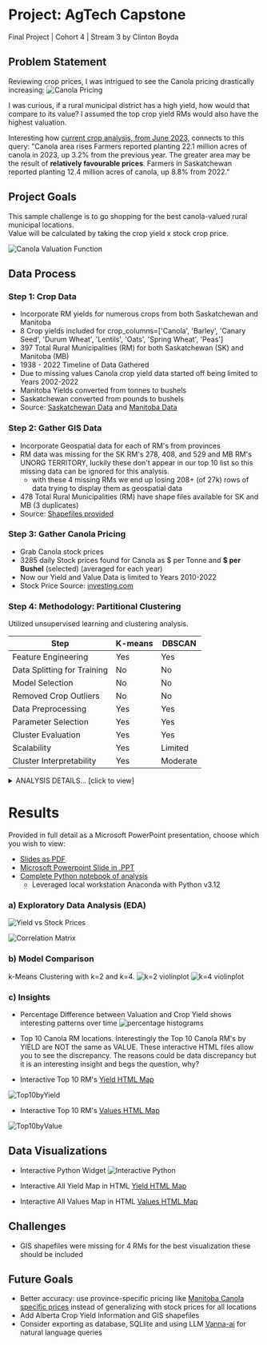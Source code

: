 # Project: AgTech Capstone
Final Project | Cohort 4 | Stream 3 by Clinton Boyda

## Problem Statement
Reviewing crop prices, I was intrigued to see the Canola pricing drastically increasing:
![Canola Pricing](https://raw.githubusercontent.com/cboyda/AgTech/main/Visuals/CanolaPrices.png)

I was curious, if a rural municipal district has a high yield, how would that compare to its value? 
I assumed the top crop yield RMs would also have the highest valuation.

Interesting how [current crop analysis, from June 2023,](https://www150.statcan.gc.ca/n1/daily-quotidien/230628/dq230628a-eng.htm) connects to this query: "Canola area rises
Farmers reported planting 22.1 million acres of canola in 2023, up 3.2% from the previous year. The greater area may be the result of **relatively favourable prices**.
Farmers in Saskatchewan reported planting 12.4 million acres of canola, up 8.8% from 2022."

## Project Goals
This sample challenge is to go shopping for the best canola-valued rural municipal locations.  
Value will be calculated by taking the crop yield x stock crop price.

![Canola Valuation Function](https://raw.githubusercontent.com/cboyda/AgTech/main/Visuals/canola_function.png)

## Data Process
### Step 1: Crop Data

* Incorporate RM yields for numerous crops from both Saskatchewan and Manitoba
* 8 Crop yields included for crop_columns=['Canola', 'Barley', 'Canary Seed', 'Durum Wheat', 'Lentils', 'Oats', 'Spring Wheat', 'Peas']
* 397 Total Rural Municipalities (RM) for both Saskatchewan (SK) and Manitoba (MB)
* 1938 - 2022 Timeline of Data Gathered
* Due to missing values Canola crop yield data started off being limited to Years 2002-2022
* Manitoba Yields converted from tonnes to bushels
* Saskatchewan converted from pounds to bushels
* Source: [Saskatchewan Data](https://dashboard.saskatchewan.ca/agriculture/rm-yields/rm-yields-data) and [Manitoba Data](https://geoportal.gov.mb.ca/search?collection=Dataset&q=crop%20yields)

### Step 2: Gather GIS Data

* Incorporate Geospatial data for each of RM's from provinces
* RM data was missing for the SK RM's 278, 408, and 529 and MB RM's UNORG TERRITORY, luckily these don't appear in our top 10 list so this missing data can be ignored for this analysis.
  * with these 4 missing RMs we end up losing 208+ (of 27k) rows of data trying to display them as geospatial data 
* 478 Total Rural Municipalities (RM) have shape files available for SK and MB (3 duplicates)
* Source: [Shapefiles provided](https://github.com/cboyda/AgTech/tree/main/Data)

### Step 3: Gather Canola Pricing

* Grab Canola stock prices
* 3285 daily Stock prices found for Canola as $ per Tonne and **$ per Bushel** (selected) (averaged for each year)
* Now our Yield and Value Data is limited to Years 2010-2022
* Stock Price Source: [investing.com](https://www.investing.com/commodities/canola-futures-streaming-chart)

### Step 4: Methodology: Partitional Clustering
Utilized unsupervised learning and clustering analysis.

| Step                          | K-means | DBSCAN |
|-------------------------------|---------|--------|
| Feature Engineering            |   Yes   |   Yes  |
| Data Splitting for Training   |   No    |   No   |
| Model Selection               |   No    |   No   |
| Removed Crop Outliers         |   No    |   No   |
| Data Preprocessing            |   Yes   |   Yes  |
| Parameter Selection           |   Yes   |   Yes  |
| Cluster Evaluation            |   Yes   |   Yes  |
| Scalability                   |   Yes   |   Limited  |
| Cluster Interpretability      |   Yes   |   Moderate  |

<details>
  <summary>ANALYSIS DETAILS... [click to view]</summary>
  
#### K-Means
K-means is a partitioning-based clustering algorithm. It assigns data points to clusters by minimizing the sum of squared distances between data points and the centroid of their assigned cluster. It assumes that clusters are spherical and equally sized.

* k-mean elbow graph for selecting preferred k value
![elbow graph](https://raw.githubusercontent.com/cboyda/AgTech/main/Visuals/elbow-Value_scaled.png)

![k-means results](https://raw.githubusercontent.com/cboyda/AgTech/main/Visuals/k-means_comparison_data.png)

#### DBSCAN
DBSCAN (Density-Based Spatial Clustering of Applications with Noise) is a density-based clustering algorithm. It defines clusters as dense regions of data points separated by areas of lower density. It doesn't assume spherical clusters and can discover clusters of arbitrary shapes.

![dbscan results](https://raw.githubusercontent.com/cboyda/AgTech/main/Visuals/DBSCAN_results.png)

  * See Python code for more details, preference was to focus on results of k-means since they visually represented a clearer result

</details>

# Results
Provided in full detail as a Microsoft PowerPoint presentation, choose which you wish to view:
* [Slides as PDF](https://github.com/cboyda/AgTech/blob/main/Visuals/Capstone%20-%20High%20Value%20Canola.pdf)
* [Microsoft Powerpoint Slide in .PPT](https://github.com/cboyda/AgTech/raw/main/Visuals/Capstone%20-%20High%20Value%20Canola.pptx)
* [Complete Python notebook of analysis](https://github.com/cboyda/AgTech/blob/main/Assignments/CapstoneAssignment_CropAnalysis.ipynb)
  * Leveraged local workstation Anaconda with Python v3.12

### a) Exploratory Data Analysis (EDA)

![Yield vs Stock Prices](https://raw.githubusercontent.com/cboyda/AgTech/main/Visuals/graph-Yield_vs_StockPrice.png)

![Correlation Matrix](https://raw.githubusercontent.com/cboyda/AgTech/main/Visuals/correlation_matrix.png)

### b) Model Comparison
k-Means Clustering with k=2 and k=4.
![k=2 violinplot](https://raw.githubusercontent.com/cboyda/AgTech/main/Visuals/cluster_k2_violin.png)
![k=4 violinplot](https://raw.githubusercontent.com/cboyda/AgTech/main/Visuals/cluster_k4_violin.png)

### c) Insights
* Percentage Difference between Valuation and Crop Yield shows interesting patterns over time
![percentage histograms](https://raw.githubusercontent.com/cboyda/AgTech/main/Visuals/graph-Diffs_Normalized_OverTime.png)

* Top 10 Canola RM locations.  Interestingly the Top 10 Canola RM's by YIELD are NOT the same as VALUE.  These interactive HTML files allow you to see the discrepancy. The reasons could be data discrepancy but it is an interesting insight and begs the question, why?
* Interactive Top 10 RM's [Yield HTML Map](https://raw.githack.com/cboyda/AgTech/main/Visuals/Canola_TopYields.html)

![Top10byYield](https://raw.githubusercontent.com/cboyda/AgTech/main/Visuals/Top10Yields_data.png)
 
* Interactive Top 10 RM's [Values HTML Map](https://raw.githack.com/cboyda/AgTech/main/Visuals/Canola_TopValues.html)

![Top10byValue](https://raw.githubusercontent.com/cboyda/AgTech/main/Visuals/Top10Values_data.png)

## Data Visualizations
* Interactive Python Widget
![Interactive Python](https://raw.githubusercontent.com/cboyda/AgTech/main/Visuals/Interactive_Python.png)

* Interactive All Yield Map in HTML
[Yield HTML Map](https://raw.githack.com/cboyda/AgTech/main/Visuals/Canola_AllYields.html)
* Interactive All Values Map in HTML
[Values HTML Map](https://raw.githack.com/cboyda/AgTech/main/Visuals/Canola_AllValues.html)

## Challenges
* GIS shapefiles were missing for 4 RMs for the best visualization these should be included

## Future Goals
* Better accuracy: use province-specific pricing like [Manitoba Canola specific prices](https://geoportal.gov.mb.ca/datasets/manitoba::manitoba-crop-prices-historical/explore) instead of generalizing with stock prices for all locations
* Add Alberta Crop Yield Information and GIS shapefiles
* Consider exporting as database, SQLlite and using LLM [Vanna-ai](https://github.com/vanna-ai/vanna) for natural language queries
